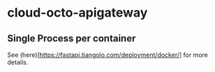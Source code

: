 # cloud-octo-apigateway

## Single Process per container

See (here)[https://fastapi.tiangolo.com/deployment/docker/] for more details.